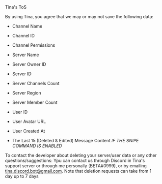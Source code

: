 Tina's ToS

By using Tina, you agree that we may or may not save the following data:
- Channel Name
- Channel ID
- Channel Permissions

- Server Name
- Server Owner ID
- Server ID
- Server Channels Count
- Server Region
- Server Member Count

- User ID
- User Avatar URL
- User Created At

- The Last 15 (Deleted & Edited) Message Content *IF THE SNIPE COMMAND IS ENABLED*

To contact the developer about deleting your server/user data or any other questions/suggestions:
Ypu can contact us through Discord in Tina's support server or through me personally (BETA#0999), or by emailing tina.discord.bot@gmail.com. 
Note that deletion requests can take from 1 day up to 7 days
